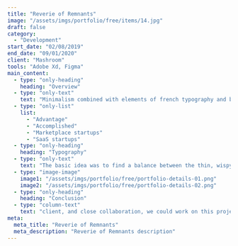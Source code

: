 ```yaml
---
title: "Reverie of Remnants"
image: "/assets/imgs/portfolio/free/items/14.jpg"
draft: false
category:
  - "Development"
start_date: "02/08/2019"
end_date: "09/01/2020"
client: "Mashroom"
tools: "Adobe Xd, Figma"
main_content:
  - type: "only-heading"
    heading: "Overview"
  - type: "only-text"
    text: "Minimalism combined with elements of french typography and brutalism helped us to realize the site exactly as we imagined with the client at the beginning: visually restrained, but stylish. Informative and pleasant to use, with an elegant aftertaste of a serious financial institution. Combined with elements of french typography and visually restrained, but stylish. Informative and pleasant to use, with an elegant aftertaste of a serious financial institutional client, and close collaboration."
  - type: "only-list"
    list:
      - "Advantage"
      - "Accomplished"
      - "Marketplace startups"
      - "SaaS startups"
  - type: "only-heading"
    heading: "Typography"
  - type: "only-text"
    text: "The basic idea was to find a balance between the thin, wispy sans-serif used to indicate a ‘futuristic‘ tone, and a bold, masculine font synonymous with ‘construction‘. We came up with something in the middle, leaning towards lighter-weighted fonts, but still with a hint of that blocky ‘construction’ vibe. We use Chaney for general display and when we want to drive attention to the content, and the technical and geometric Sora font for the body copy and paste overall hierachy."
  - type: "image-image"
    image1: "/assets/imgs/portfolio/free/portfolio-details-01.png"
    image2: "/assets/imgs/portfolio/free/portfolio-details-02.png"
  - type: "only-heading"
    heading: "Conclusion"
  - type: "column-text"
    text: "client, and close collaboration, we could work on this project quickly, launching the brand and the initial holding page of approximately four pages in five weeks - just in time for their press release. Further pages. This positioning was also considered when defining the color palette. Smoky Black represents trust and confidence while vividly contrasting against light backgrounds, whereas purple represents innovation."
meta:
  meta_title: "Reverie of Remnants"
  meta_description: "Reverie of Remnants description"
---
```

